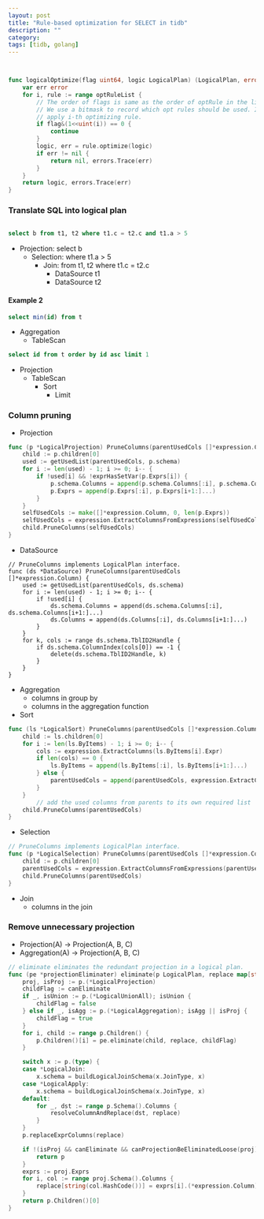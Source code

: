 ```yaml
---
layout: post
title: "Rule-based optimization for SELECT in tidb"
description: "" 
category: 
tags: [tidb, golang]
--- 
```



```go


func logicalOptimize(flag uint64, logic LogicalPlan) (LogicalPlan, error) {
    var err error
    for i, rule := range optRuleList {
        // The order of flags is same as the order of optRule in the list.
        // We use a bitmask to record which opt rules should be used. If the i-th bit is 1, it means we should
        // apply i-th optimizing rule.
        if flag&(1<<uint(i)) == 0 {
            continue
        }
        logic, err = rule.optimize(logic)
        if err != nil {
            return nil, errors.Trace(err)
        }
    }
    return logic, errors.Trace(err)
}


```

### Translate SQL into logical plan


```sql

select b from t1, t2 where t1.c = t2.c and t1.a > 5

```

* Projection: select b
  * Selection: where t1.a > 5
    * Join: from t1, t2 where t1.c = t2.c 
      * DataSource t1
      * DataSource t2


#### Example 2

```sql
select min(id) from t
```
* Aggregation
  * TableScan


```sql
select id from t order by id asc limit 1
```
* Projection
  * TableScan
    * Sort
      * Limit




### Column pruning

* Projection

```go
func (p *LogicalProjection) PruneColumns(parentUsedCols []*expression.Column) {
	child := p.children[0]
	used := getUsedList(parentUsedCols, p.schema)
	for i := len(used) - 1; i >= 0; i-- {
		if !used[i] && !exprHasSetVar(p.Exprs[i]) {
			p.schema.Columns = append(p.schema.Columns[:i], p.schema.Columns[i+1:]...)
			p.Exprs = append(p.Exprs[:i], p.Exprs[i+1:]...)
		}
	}
	selfUsedCols := make([]*expression.Column, 0, len(p.Exprs))
	selfUsedCols = expression.ExtractColumnsFromExpressions(selfUsedCols, p.Exprs, nil)
	child.PruneColumns(selfUsedCols)
}
```


* DataSource

```
// PruneColumns implements LogicalPlan interface.
func (ds *DataSource) PruneColumns(parentUsedCols []*expression.Column) {
	used := getUsedList(parentUsedCols, ds.schema)
	for i := len(used) - 1; i >= 0; i-- {
		if !used[i] {
			ds.schema.Columns = append(ds.schema.Columns[:i], ds.schema.Columns[i+1:]...)
			ds.Columns = append(ds.Columns[:i], ds.Columns[i+1:]...)
		}
	}
	for k, cols := range ds.schema.TblID2Handle {
		if ds.schema.ColumnIndex(cols[0]) == -1 {
			delete(ds.schema.TblID2Handle, k)
		}
	}
}
```

* Aggregation 
  * columns in group by
  * columns in the aggregation function 
* Sort

```go
func (ls *LogicalSort) PruneColumns(parentUsedCols []*expression.Column) {
	child := ls.children[0]
	for i := len(ls.ByItems) - 1; i >= 0; i-- {
		cols := expression.ExtractColumns(ls.ByItems[i].Expr)
		if len(cols) == 0 {
			ls.ByItems = append(ls.ByItems[:i], ls.ByItems[i+1:]...)
		} else {
			parentUsedCols = append(parentUsedCols, expression.ExtractColumns(ls.ByItems[i].Expr)...)
		}
	}
        // add the used columns from parents to its own required list
	child.PruneColumns(parentUsedCols)
}
```
* Selection

```go
// PruneColumns implements LogicalPlan interface.
func (p *LogicalSelection) PruneColumns(parentUsedCols []*expression.Column) {
	child := p.children[0]
	parentUsedCols = expression.ExtractColumnsFromExpressions(parentUsedCols, p.Conditions, nil)
	child.PruneColumns(parentUsedCols)
}
```

* Join
  * columns in the join
 

### Remove unnecessary projection 

* Projection(A) -> Projection(A, B, C)
* Aggregation(A) -> Projection(A, B, C)

```go
// eliminate eliminates the redundant projection in a logical plan.
func (pe *projectionEliminater) eliminate(p LogicalPlan, replace map[string]*expression.Column, canEliminate bool) LogicalPlan {
	proj, isProj := p.(*LogicalProjection)
	childFlag := canEliminate
	if _, isUnion := p.(*LogicalUnionAll); isUnion {
		childFlag = false
	} else if _, isAgg := p.(*LogicalAggregation); isAgg || isProj {
		childFlag = true
	}
	for i, child := range p.Children() {
		p.Children()[i] = pe.eliminate(child, replace, childFlag)
	}

	switch x := p.(type) {
	case *LogicalJoin:
		x.schema = buildLogicalJoinSchema(x.JoinType, x)
	case *LogicalApply:
		x.schema = buildLogicalJoinSchema(x.JoinType, x)
	default:
		for _, dst := range p.Schema().Columns {
			resolveColumnAndReplace(dst, replace)
		}
	}
	p.replaceExprColumns(replace)

	if !(isProj && canEliminate && canProjectionBeEliminatedLoose(proj)) {
		return p
	}
	exprs := proj.Exprs
	for i, col := range proj.Schema().Columns {
		replace[string(col.HashCode())] = exprs[i].(*expression.Column)
	}
	return p.Children()[0]
}
```



